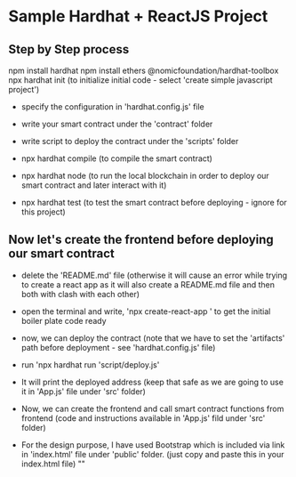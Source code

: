 # Sample Hardhat + ReactJS Project

## Step by Step process

npm install hardhat
npm install ethers @nomicfoundation/hardhat-toolbox
npx hardhat init (to initialize initial code - select 'create simple javascript project')

- specify the configuration in 'hardhat.config.js' file
- write your smart contract under the 'contract' folder
- write script to deploy the contract under the 'scripts' folder

- npx hardhat compile (to compile the smart contract)
- npx hardhat node (to run the local blockchain in order to deploy our smart contract and later interact with it)
- npx hardhat test (to test the smart contract before deploying - ignore for this project)

## Now let's create the frontend before deploying our smart contract

- delete the 'README.md' file
  (otherwise it will cause an error while trying to create a react app as it will also create a README.md file and then both with clash with each other)

- open the terminal and write, 'npx create-react-app <app-name>' to get the initial boiler plate code ready

- now, we can deploy the contract (note that we have to set the 'artifacts' path before deployment - see 'hardhat.config.js' file)

- run 'npx hardhat run 'script/deploy.js'

- It will print the deployed address
  (keep that safe as we are going to use it in 'App.js' file under 'src' folder)

- Now, we can create the frontend and call smart contract functions from frontend
  (code and instructions available in 'App.js' fild under 'src' folder)

- For the design purpose, I have used Bootstrap which is included via link in 'index.html' file under 'public' folder.
  (just copy and paste this in your index.html file)
  "<link
      href="https://cdn.jsdelivr.net/npm/bootstrap@5.1.3/dist/css/bootstrap.min.css"
      rel="stylesheet"
      integrity="sha384-1BmE4kWBq78iYhFldvKuhfTAU6auU8tT94WrHftjDbrCEXSU1oBoqyl2QvZ6jIW3"
      crossorigin="anonymous"
    />"
